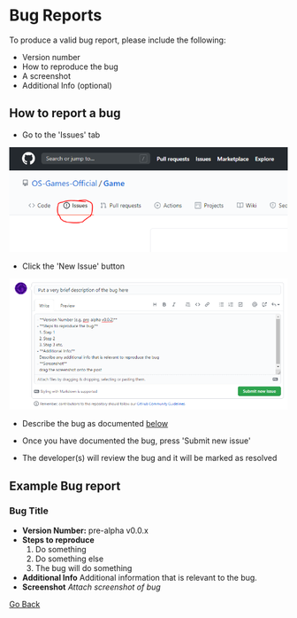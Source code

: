 Bug Reports
=============
To produce a valid bug report, please include the following:

- Version number
- How to reproduce the bug
- A screenshot
- Additional Info (optional)

## How to report a bug
- Go to the 'Issues' tab
<img src="issues_tab.png" />

- Click the 'New Issue' button
<img src="create_issue.png" />

- Describe the bug as documented <a href="#example-bug-report">below</a>

- Once you have documented the bug, press 'Submit new issue'

- The developer(s) will review the bug and it will be marked as resolved

## Example Bug report
### Bug Title
- **Version Number:** pre-alpha v0.0.x
- **Steps to reproduce**
  1. Do something
  2. Do something else
  3. The bug will do something
- **Additional Info**
  Additional information that is relevant to the bug.
- **Screenshot**
*Attach screenshot of bug*


<a href="https://os-games-official.github.io/Game/">Go Back</a>
